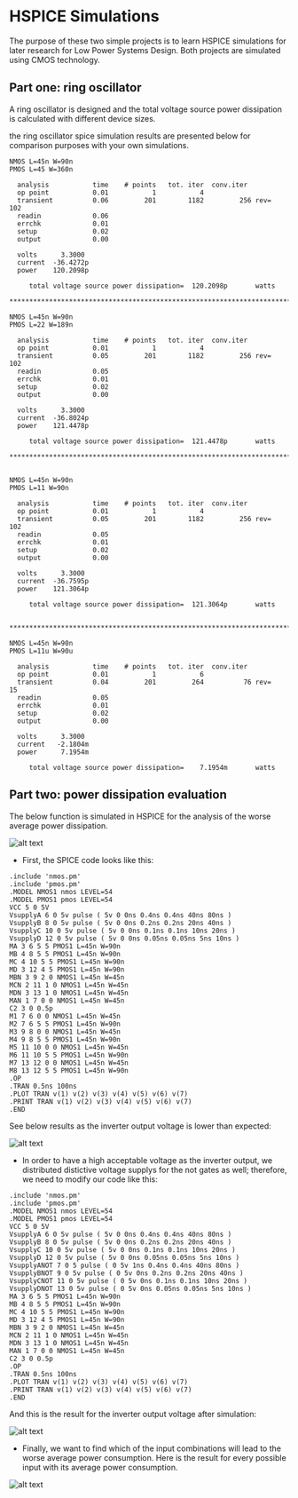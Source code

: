 
# HSPICE Simulations

The purpose of these two simple projects is to learn HSPICE simulations for later research for Low Power Systems Design. Both projects are simulated using CMOS technology. 

## Part one: ring oscillator

A ring oscillator is designed and the total voltage source power dissipation is calculated with different device sizes.

the ring oscillator spice simulation results are presented below for comparison purposes with your own simulations.
```
NMOS L=45n W=90n
PMOS L=45 W=360n

  analysis           time    # points   tot. iter  conv.iter
  op point           0.01           1           4
  transient          0.06         201        1182         256 rev=       102
  readin             0.06
  errchk             0.01
  setup              0.02
  output             0.00

  volts      3.3000 
  current  -36.4272p
  power    120.2098p

     total voltage source power dissipation=  120.2098p       watts

******************************************************************************************

NMOS L=45n W=90n
PMOS L=22 W=189n

  analysis           time    # points   tot. iter  conv.iter
  op point           0.01           1           4
  transient          0.05         201        1182         256 rev=       102
  readin             0.05
  errchk             0.01
  setup              0.02
  output             0.00

  volts      3.3000 
  current  -36.8024p
  power    121.4478p

     total voltage source power dissipation=  121.4478p       watts

******************************************************************************************


NMOS L=45n W=90n
PMOS L=11 W=90n

  analysis           time    # points   tot. iter  conv.iter
  op point           0.01           1           4
  transient          0.05         201        1182         256 rev=       102
  readin             0.05
  errchk             0.01
  setup              0.02
  output             0.00

  volts      3.3000 
  current  -36.7595p
  power    121.3064p

     total voltage source power dissipation=  121.3064p       watts


******************************************************************************************

NMOS L=45n W=90n
PMOS L=11u W=90u

  analysis           time    # points   tot. iter  conv.iter
  op point           0.01           1           6
  transient          0.04         201         264          76 rev=        15
  readin             0.05
  errchk             0.01
  setup              0.02
  output             0.00

  volts      3.3000 
  current   -2.1804m
  power      7.1954m

     total voltage source power dissipation=    7.1954m       watts
```
## Part two: power dissipation evaluation

The below function is simulated in HSPICE for the analysis of the worse average power dissipation.

![alt text](https://raw.githubusercontent.com/amir-ghz/SPICE-Similations/main/schematic.png)

 - First, the SPICE code looks like this:

 ```
 .include 'nmos.pm'
.include 'pmos.pm'
.MODEL NMOS1 nmos LEVEL=54
.MODEL PMOS1 pmos LEVEL=54
VCC 5 0 5V
VsupplyA 6 0 5v pulse ( 5v 0 0ns 0.4ns 0.4ns 40ns 80ns )
VsupplyB 8 0 5v pulse ( 5v 0 0ns 0.2ns 0.2ns 20ns 40ns )
VsupplyC 10 0 5v pulse ( 5v 0 0ns 0.1ns 0.1ns 10ns 20ns )
VsupplyD 12 0 5v pulse ( 5v 0 0ns 0.05ns 0.05ns 5ns 10ns )
MA 3 6 5 5 PMOS1 L=45n W=90n
MB 4 8 5 5 PMOS1 L=45n W=90n
MC 4 10 5 5 PMOS1 L=45n W=90n
MD 3 12 4 5 PMOS1 L=45n W=90n
MBN 3 9 2 0 NMOS1 L=45n W=45n
MCN 2 11 1 0 NMOS1 L=45n W=45n
MDN 3 13 1 0 NMOS1 L=45n W=45n
MAN 1 7 0 0 NMOS1 L=45n W=45n
C2 3 0 0.5p
M1 7 6 0 0 NMOS1 L=45n W=45n
M2 7 6 5 5 PMOS1 L=45n W=90n
M3 9 8 0 0 NMOS1 L=45n W=45n
M4 9 8 5 5 PMOS1 L=45n W=90n
M5 11 10 0 0 NMOS1 L=45n W=45n
M6 11 10 5 5 PMOS1 L=45n W=90n
M7 13 12 0 0 NMOS1 L=45n W=45n
M8 13 12 5 5 PMOS1 L=45n W=90n
.OP
.TRAN 0.5ns 100ns
.PLOT TRAN v(1) v(2) v(3) v(4) v(5) v(6) v(7)
.PRINT TRAN v(1) v(2) v(3) v(4) v(5) v(6) v(7)
.END
```
See below results as the inverter output voltage is lower than expected:

![alt text](https://raw.githubusercontent.com/amir-ghz/SPICE-Similations/main/1.png)

 - In order to have a high acceptable voltage as the inverter output, we distributed distictive voltage supplys for the not gates as well; therefore, we need to modify our code like this:

 ``` 
 .include 'nmos.pm'
.include 'pmos.pm'
.MODEL NMOS1 nmos LEVEL=54
.MODEL PMOS1 pmos LEVEL=54
VCC 5 0 5V
VsupplyA 6 0 5v pulse ( 5v 0 0ns 0.4ns 0.4ns 40ns 80ns )
VsupplyB 8 0 5v pulse ( 5v 0 0ns 0.2ns 0.2ns 20ns 40ns )
VsupplyC 10 0 5v pulse ( 5v 0 0ns 0.1ns 0.1ns 10ns 20ns )
VsupplyD 12 0 5v pulse ( 5v 0 0ns 0.05ns 0.05ns 5ns 10ns )
VsupplyANOT 7 0 5 pulse ( 0 5v 1ns 0.4ns 0.4ns 40ns 80ns )
VsupplyBNOT 9 0 5v pulse ( 0 5v 0ns 0.2ns 0.2ns 20ns 40ns )
VsupplyCNOT 11 0 5v pulse ( 0 5v 0ns 0.1ns 0.1ns 10ns 20ns )
VsupplyDNOT 13 0 5v pulse ( 0 5v 0ns 0.05ns 0.05ns 5ns 10ns )
MA 3 6 5 5 PMOS1 L=45n W=90n
MB 4 8 5 5 PMOS1 L=45n W=90n
MC 4 10 5 5 PMOS1 L=45n W=90n
MD 3 12 4 5 PMOS1 L=45n W=90n
MBN 3 9 2 0 NMOS1 L=45n W=45n
MCN 2 11 1 0 NMOS1 L=45n W=45n
MDN 3 13 1 0 NMOS1 L=45n W=45n
MAN 1 7 0 0 NMOS1 L=45n W=45n
C2 3 0 0.5p
.OP
.TRAN 0.5ns 100ns
.PLOT TRAN v(1) v(2) v(3) v(4) v(5) v(6) v(7)
.PRINT TRAN v(1) v(2) v(3) v(4) v(5) v(6) v(7)
.END
```

And this is the result for the inverter output voltage after simulation:

![alt text](https://raw.githubusercontent.com/amir-ghz/SPICE-Similations/main/2.png)

 - Finally, we want to find which of the input combinations will lead to the worse average power consumption. Here is the result for every possible input with its average power consumption.

![alt text](https://raw.githubusercontent.com/amir-ghz/SPICE-Similations/main/result.PNG)

